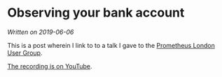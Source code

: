 # Observing your bank account

_Written on 2019-06-06_

This is a post wherein I link to to a talk I gave to the
[Prometheus London User Group](https://www.meetup.com/Prometheus-London/).

[The recording is on YouTube](https://youtu.be/Wrn8MEV-gpg?t=1384).
